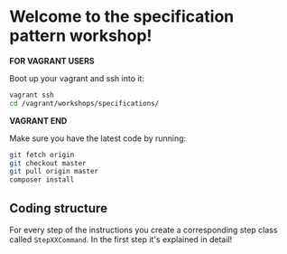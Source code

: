 Welcome to the specification pattern workshop!
==============================================

**FOR VAGRANT USERS**

Boot up your vagrant and ssh into it:

```bash
vagrant ssh
cd /vagrant/workshops/specifications/
```

**VAGRANT END**

Make sure you have the latest code by running:

```bash
git fetch origin
git checkout master
git pull origin master
composer install
```

Coding structure
----------------

For every step of the instructions you create a corresponding step class
called `StepXXCommand`. In the first step it's explained in detail!
